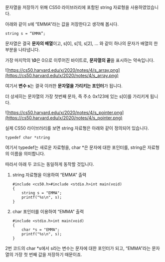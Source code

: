 문자열을 저장하기 위해 CS50 라이브러리에 포함된 string 자료형을 사용하였었습니다.

아래와 같이 s에 “EMMA”라는 값을 저장한다고 생각해 봅시다.

```
string s = “EMMA”;
```

문자열은 결국 **문자의 배열**이고, s[0], s[1], s[2], … 와 같이 하나의 문자가 배열의 한 부분을 나타냅니다.

가장 마지막의 **\0**은 0으로 이루어진 바이트로, **문자열의 끝**을 표시하는 약속입니다.

![https://cs50.harvard.edu/x/2020/notes/4/s_array.png](https://cs50.harvard.edu/x/2020/notes/4/s_array.png)

여기서 **변수 s**는 결국 이러한 **문자열을 가리키는 포인터**가 됩니다.

더 상세히는 문자열의 가장 첫번째 문자, 즉 주소 0x123에 있는 s[0]를 가리키게 됩니다.

![https://cs50.harvard.edu/x/2020/notes/4/s_pointer.png](https://cs50.harvard.edu/x/2020/notes/4/s_pointer.png)

실제 CS50 라이브러리를 보면 string 자료형은 아래와 같이 정의되어 있습니다.

```
typedef char *string
```

여기서 typedef는 새로운 자료형을, char *은 문자에 대한 포인터를, string은 자료형의 이름을 의미합니다.

따라서 아래 두 코드는 동일하게 동작할 것입니다.

1. string 자료형을 이용하여 “EMMA” 출력

    ```
    #include <cs50.h>#include <stdio.h>int main(void)
    {
        string s = "EMMA";
        printf("%s\n", s);
    }
    ```

2. char 포인터를 이용하여 “EMMA” 출력

    ```
    #include <stdio.h>int main(void)
    {
        char *s = "EMMA";
        printf("%s\n", s);
    }
    ```

2번 코드의 char *s에서 s라는 변수는 문자에 대한 포인터가 되고, “EMMA”라는 문자열의 가장 첫 번째 값을 저장하기 때문이죠.
